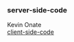 ### server-side-code
Kevin Onate </br>
[client-side-code](https://github.com/k-onate/CSCI39548-final-client)

